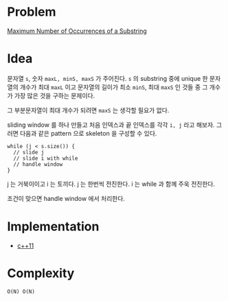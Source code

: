 # Problem

[Maximum Number of Occurrences of a Substring](https://leetcode.com/problems/maximum-number-of-occurrences-of-a-substring/)

# Idea

문자열 `s`, 숫자 `maxL, minS, maxS` 가 주어진다.  `s` 의 substring
중에 unique 한 문자열의 개수가 최대 `maxL` 이고 문자열의 길이가 최소
`minS`, 최대 `maxS` 인 것들 중 그 개수가 가장 많은 것을 구하는
문제이다.

그 부분문자열이 최대 개수가 되려면 `maxS` 는 생각할 필요가 없다.

sliding window 를 하나 만들고 처음 인덱스과 끝 인덱스를 각각 `i, j`
라고 해보자. 그러면 다음과 같은 pattern 으로 skeleton 을 구성할 수
있다.

```
while (j < s.size()) {
  // slide j
  // slide i with while
  // handle window
}
```

j 는 거북이이고 i 는 토끼다. j 는 한번씩 전진한다.  i 는 while 과 함께
주욱 전진한다.

조건이 맞으면 handle window 에서 처리한다.

# Implementation

* [c++11](a.cpp)

# Complexity

```
O(N) O(N)
```

